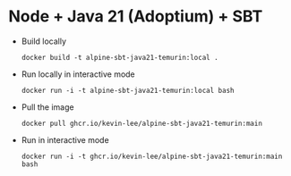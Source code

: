 # Node + Java 21 (Adoptium) + SBT

* Build locally
  ```shell
  docker build -t alpine-sbt-java21-temurin:local .
  ```

* Run locally in interactive mode
  ```shell
  docker run -i -t alpine-sbt-java21-temurin:local bash
  ```

* Pull the image
  ```shell
  docker pull ghcr.io/kevin-lee/alpine-sbt-java21-temurin:main
  ```

* Run in interactive mode
  ```shell
  docker run -i -t ghcr.io/kevin-lee/alpine-sbt-java21-temurin:main bash
  ```
